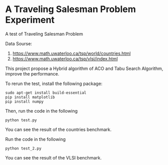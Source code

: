 # A Traveling Salesman Problem Experiment

A test of Traveling Salesman Problem

Data Sourse: 
1. https://www.math.uwaterloo.ca/tsp/world/countries.html
2. https://www.math.uwaterloo.ca/tsp/vlsi/index.html

This project propose a Hybrid algorithm of ACO and Tabu Search Algorithm, improve the performance.

To rerun the test, install the following package:

```
sudo apt-get install build-essential
pip install matplotlib
pip install numpy
```

Then, run the code in the following

```
python test.py
```

You can see the result of the countries benchmark.

Run the code in the following

```
python test_2.py
```
You can see the result of the VLSI benchmark.
